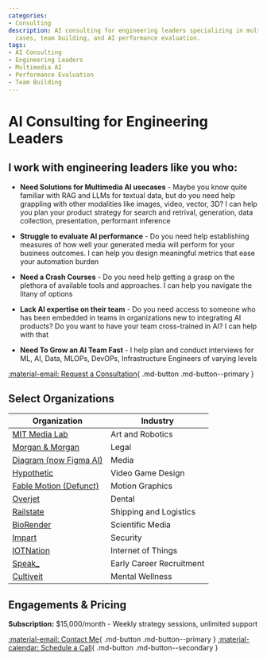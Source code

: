 ```yaml
---
categories:
- Consulting
description: AI consulting for engineering leaders specializing in multimedia use
  cases, team building, and AI performance evaluation.
tags:
- AI Consulting
- Engineering Leaders
- Multimedia AI
- Performance Evaluation
- Team Building
---
```


# AI Consulting for Engineering Leaders

## I work with engineering leaders like you who:

* **Need Solutions for Multimedia AI usecases** - Maybe you know quite familiar with RAG and LLMs for textual data, but do you need help grappling with other modalities like images, video, vector, 3D? I can help you plan your product strategy for search and retrival, generation, data collection, presentation, performant inference

* **Struggle to evaluate AI performance** - Do you need help establishing measures of how well your generated media will perform for your business outcomes. I can help you design meaningful metrics that ease your automation burden

* **Need a Crash Courses** - Do you need help getting a grasp on the plethora of available tools and approaches. I can help you navigate the litany of options

* **Lack AI expertise on their team** - Do you need access to someone who has been embedded in teams in organizations new to integrating AI products? Do you want to have your team cross-trained in AI? I can help with that

* **Need To Grow an AI Team Fast** - I help plan and conduct interviews for ML, AI, Data, MLOPs, DevOPs, Infrastructure Engineers of varying levels

[:material-email: Request a Consultation](mailto:advice@hoodwicked.co){ .md-button .md-button--primary }

## Select Organizations

| Organization                                                             | Industry                 |
|--------------------------------------------------------------------------|--------------------------|
| [MIT Media Lab](https://www.media.mit.edu/)                              | Art and Robotics         |
| [Morgan & Morgan](https://www.forthepeople.com/)                         | Legal                    |
| [Diagram (now Figma AI)](https://diagram.com)                            | Media                    |
| [Hypothetic](https://www.hypothetic.art/)                                | Video Game Design        |
| [Fable Motion (Defunct)](https://www.linkedin.com/company/fablemotion)   | Motion Graphics          |
| [Overjet](https://overjet.ai)                                            | Dental                   |
| [Railstate](https://railstate.com)                                   | Shipping and Logistics   |
| [BioRender](https://biorender.com/)                                      | Scientific Media         |
| [Impart](https://impart.security/)                                       | Security                 |
| [IOTNation](https://www.iotnation.com/)                                  | Internet of Things       |
| [Speak_](https://speak.careers/)                                         | Early Career Recruitment |
| [Cultiveit](https://www.cultiveit.io/)                                   | Mental Wellness          |


## Engagements & Pricing

**Subscription:** $15,000/month - Weekly strategy sessions, unlimited support

[:material-email: Contact Me](mailto:advice@hoodwicked.co){ .md-button .md-button--primary }
[:material-calendar: Schedule a Call](https://cal.com/dwaynekj/consultation){ .md-button .md-button--secondary }